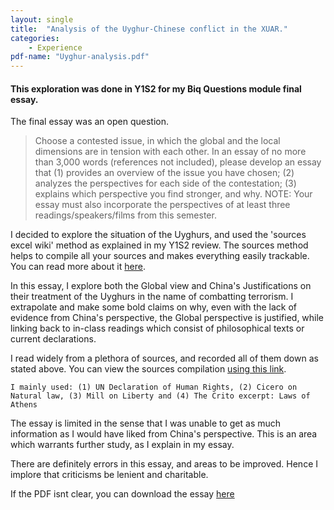 ```yaml
---
layout: single
title:  "Analysis of the Uyghur-Chinese conflict in the XUAR."
categories: 
    - Experience
pdf-name: "Uyghur-analysis.pdf"
---
```

#### **This exploration was done in Y1S2 for my Biq Questions module final essay.**

The final essay was an open question.

> Choose a contested issue, in which the global and the local dimensions are in tension with each other. In an essay of no more than 3,000 words (references not included), please develop an essay that (1) provides an overview of the issue you have chosen; (2) analyzes the perspectives for each side of the contestation; (3) explains which perspective you find stronger, and why. NOTE: Your essay must also incorporate the perspectives of at least three readings/speakers/films from this semester. 

I decided to explore the situation of the Uyghurs, and used the 'sources excel wiki' method as explained in my Y1S2 review. The sources method helps to compile all your sources and makes everything easily trackable. You can read more about it <a href="https://www.calnewport.com/blog/2007/10/01/monday-master-class-how-to-build-a-paper-research-database/">here</a>.

In this essay, I explore both the Global view and China's Justifications on their treatment of the Uyghurs in the name of combatting terrorism. I extrapolate and make some bold claims on why, even with the lack of evidence from China's perspective, the Global perspective is justified, while linking back to in-class readings which consist of philosophical texts or current declarations. 

I read widely from a plethora of sources, and recorded all of them down as stated above. You can view the sources compilation <a href="https://docs.google.com/spreadsheets/d/1DwefaTdKhm7WrmLep8qHEpCFS2YQ74I7HxvVPAku2SA/edit?usp=sharing">using this link</a>.

`I mainly used: (1) UN Declaration of Human Rights, (2) Cicero on Natural law, (3) Mill on Liberty and (4) The Crito excerpt: Laws of Athens`

The essay is limited in the sense that I was unable to get as much information as I would have liked from China's perspective. This is an area which warrants further study, as I explain in my essay.

There are definitely errors in this essay, and areas to be improved. Hence I implore that criticisms be lenient and charitable.

If the PDF isnt clear, you can download the essay <a href="/assets/pdf/Uyghur-analysis.pdf">here</a>

<object data="/assets/pdf/Uyghur-analysis.pdf" height="1000"></object>

